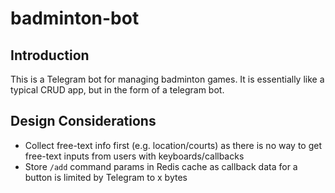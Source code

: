 # badminton-bot

## Introduction
This is a Telegram bot for managing badminton games. It is essentially like a typical CRUD app, but in the form of a telegram bot.

## Design Considerations
- Collect free-text info first (e.g. location/courts) as there is no way to get free-text inputs from users with keyboards/callbacks
- Store `/add` command params in Redis cache as callback data for a button is limited by Telegram to x bytes
